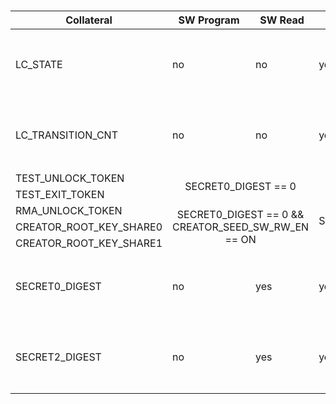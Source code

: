 ###
<!-- this is a workaround to get around Hugo Issue #7296 (https://github.com/gohugoio/hugo/issues/7296) -->
<table>
<thead>
<tr>
<th>Collateral</th>
<th>SW Program</th>
<th>SW Read</th>
<th>HW Read</th>
<th>Comments</th>
</tr>
</thead>
<tbody>
<tr>
<td>LC_STATE</td>
<td>no</td>
<td>no</td>
<td>yes</td>
<td rowspan="2">Advanced only by HW. Note that these two items are exposed in decoded form in the life cycle controller CSRs.</td>
</tr>
<tr>
<td>LC_TRANSITION_CNT</td>
<td>no</td>
<td>no</td>
<td>yes</td>
</tr>
<tr>
<td>TEST_UNLOCK_TOKEN</td>
<td rowspan="2" colspan="2" style="text-align:center;vertical-align:middle">SECRET0_DIGEST == 0</td>
<td rowspan="2" style="text-align:center;vertical-align:middle">yes</td>
<td></td>
</tr>
<tr>
<td>TEST_EXIT_TOKEN</td>
<td></td>
</tr>
<tr>
<td>RMA_UNLOCK_TOKEN</td>
<td rowspan="3" colspan="2" style="text-align:center;vertical-align:middle">SECRET0_DIGEST == 0 && CREATOR_SEED_SW_RW_EN == ON</td>
<td rowspan="3" style="text-align:center;vertical-align:middle">SEED_HW_RD_EN == ON</td>
<td></td>
</tr>
<tr>
<td>CREATOR_ROOT_KEY_SHARE0</td>
<td></td>
</tr>
<tr>
<td>CREATOR_ROOT_KEY_SHARE1</td>
<td></td>
</tr>
<tr>
<td>SECRET0_DIGEST</td>
<td>no</td>
<td>yes</td>
<td>yes</td>
<td rowspan="2">Digest calculation and programming is SW triggered, but the actual calculation is performed by HW.</td>
</tr>
<tr>
<td>SECRET2_DIGEST</td>
<td>no</td>
<td>yes</td>
<td>yes</td>
</tr>
</tbody>
</table>
